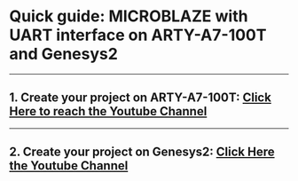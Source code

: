 # Quick guide: MICROBLAZE with UART interface on ARTY-A7-100T and Genesys2
***
## 1. Create your project on ARTY-A7-100T: [Click Here to reach the Youtube Channel](https://www.youtube.com/watch?v=fS4h4jcLzOA)
***

## 2. Create your project on Genesys2: [Click Here the Youtube Channel](https://www.youtube.com/watch?v=fS4h4jcLzOA)
